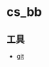# cs_bb
## 工具
+ [git](https://github.com/9527bb/cs_bb/blob/master/%E5%BC%80%E5%8F%91%E5%B7%A5%E5%85%B7/Git%E5%B8%B8%E7%94%A8%E5%91%BD%E4%BB%A4.md)
